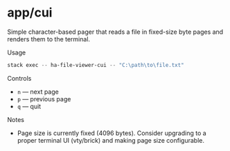 # app/cui

Simple character-based pager that reads a file in fixed-size byte pages and
renders them to the terminal.

Usage
```powershell
stack exec -- ha-file-viewer-cui -- "C:\path\to\file.txt"
```

Controls
- `n` — next page
- `p` — previous page
- `q` — quit

Notes
- Page size is currently fixed (4096 bytes). Consider upgrading to a proper
  terminal UI (vty/brick) and making page size configurable.
